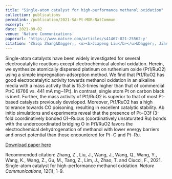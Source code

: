 ```yaml
---
title: "Single-atom catalyst for high-performance methanol oxidation"
collection: publications
permalink: /publication/2021-SA-Pt-MOR-NatCommun
excerpt: ''
date: 2021-09-02
venue: 'Nature Communications'
paperurl: 'https://www.nature.com/articles/s41467-021-25562-y'
citation: 'Zhiqi Zhang&Dagger;, <u><b>Jiapeng Liu</b></u>&Dagger;, Jian Wang&Dagger;, Qi Wang, Yuhao Wang, Kai Wang, Zheng Wang, Meng Gu, Zhenghua Tang, Jongwoo Lim, Tianshou Zhao, and Francesco Ciucci*. (2021). &quot;Single-atom catalyst for high-performance methanol oxidation.&quot; <i><b>Nature Communications</b></i>, 12(1), 1-9.'
---
```

Single-atom catalysts have been widely investigated for several electrocatalytic reactions except electrochemical alcohol oxidation. Herein, we synthesize atomically dispersed platinum on ruthenium oxide (Pt1/RuO2) using a simple impregnation-adsorption method. We find that Pt1/RuO2 has good electrocatalytic activity towards methanol oxidation in an alkaline media with a mass activity that is 15.3-times higher than that of commercial Pt/C (6766 vs. 441 mA mg‒1Pt). In contrast, single atom Pt on carbon black is inert. Further, the mass activity of Pt1/RuO2 is superior to that of most Pt-based catalysts previously developed. Moreover, Pt1/RuO2 has a high tolerance towards CO poisoning, resulting in excellent catalytic stability. Ab initio simulations and experiments reveal that the presence of Pt‒O3f (3-fold coordinatively bonded O)‒Rucus (coordinatively unsaturated Ru) bonds with the undercoordinated bridging O in Pt1/RuO2 favors the electrochemical dehydrogenation of methanol with lower energy barriers and onset potential than those encountered for Pt‒C and Pt‒Ru.

[Download paper here](http://jiapeng-liu.github.io/files/ZQ-Zhang_2021_SA_Pt_MOR_Nat_Commun.pdf)

Recommended citation: Zhang, Z., Liu, J., Wang, J., Wang, Q., Wang, Y., Wang, K., Wang, Z., Gu, M., Tang, Z., Lim, J., Zhao, T. and Ciucci, F., 2021. Single-atom catalyst for high-performance methanol oxidation. <i>Nature Communications</i>, 12(1), 1-9.
